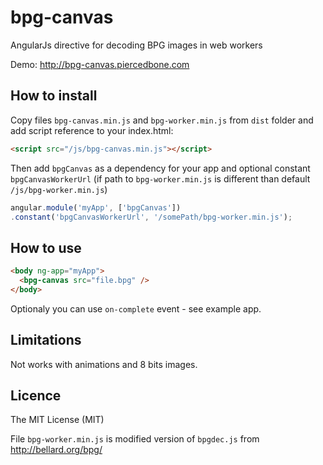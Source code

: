 # bpg-canvas
AngularJs directive for decoding BPG images in web workers

Demo: http://bpg-canvas.piercedbone.com

## How to install
Copy files `bpg-canvas.min.js` and `bpg-worker.min.js` from `dist` folder and add script reference to your index.html:
```html
<script src="/js/bpg-canvas.min.js"></script>
```
Then add `bpgCanvas` as a dependency for your app and optional constant `bpgCanvasWorkerUrl` (if path to `bpg-worker.min.js` is different than default `/js/bpg-worker.min.js`)
```javascript
angular.module('myApp', ['bpgCanvas'])
.constant('bpgCanvasWorkerUrl', '/somePath/bpg-worker.min.js');
```

## How to use
```html
<body ng-app="myApp">
  <bpg-canvas src="file.bpg" />
</body>
```
Optionaly you can use `on-complete` event - see example app.

## Limitations
Not works with animations and 8 bits images.

## Licence
The MIT License (MIT)

File `bpg-worker.min.js` is modified version of `bpgdec.js` from http://bellard.org/bpg/
